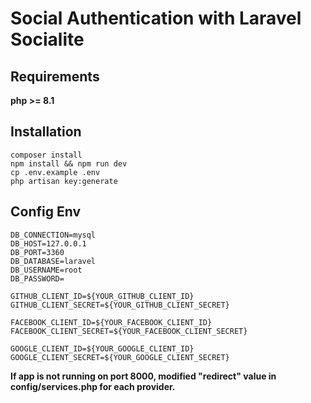 # Social Authentication with Laravel Socialite

## Requirements
**php >= 8.1**

## Installation
```
composer install
npm install && npm run dev
cp .env.example .env
php artisan key:generate
```

## Config Env
```env
DB_CONNECTION=mysql
DB_HOST=127.0.0.1
DB_PORT=3360
DB_DATABASE=laravel
DB_USERNAME=root
DB_PASSWORD=

GITHUB_CLIENT_ID=${YOUR_GITHUB_CLIENT_ID}
GITHUB_CLIENT_SECRET=${YOUR_GITHUB_CLIENT_SECRET}

FACEBOOK_CLIENT_ID=${YOUR_FACEBOOK_CLIENT_ID}
FACEBOOK_CLIENT_SECRET=${YOUR_FACEBOOK_CLIENT_SECRET}

GOOGLE_CLIENT_ID=${YOUR_GOOGLE_CLIENT_ID}
GOOGLE_CLIENT_SECRET=${YOUR_GOOGLE_CLIENT_SECRET}
```
**If app is not running on port 8000, modified "redirect" value in config/services.php for each provider.**
